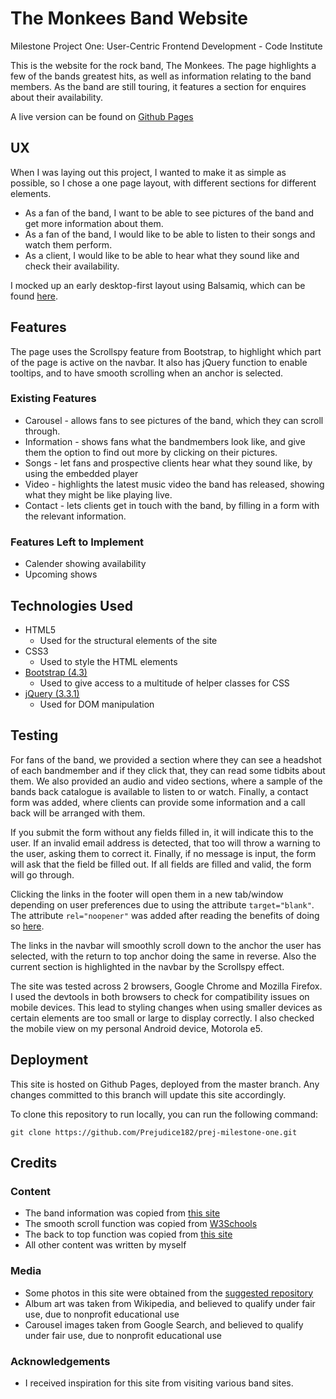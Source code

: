 # The Monkees Band Website

Milestone Project One: User-Centric Frontend Development - Code Institute

This is the website for the rock band, The Monkees. The page highlights a few of the bands greatest hits, as well as information relating to the band members. As the band are still touring, it features a section for enquires about their availability.

A live version can be found on [Github Pages](https://prejudice182.github.io/prej-milestone-one/)

## UX

When I was laying out this project, I wanted to make it as simple as possible, so I chose a one page layout, with different sections for different elements.

- As a fan of the band, I want to be able to see pictures of the band and get more information about them.
- As a fan of the band, I would like to be able to listen to their songs and watch them perform.
- As a client, I would like to be able to hear what they sound like and check their availability.

I mocked up an early desktop-first layout using Balsamiq, which can be found [here](https://github.com/Prejudice182/prej-milestone-one/blob/master/assets/mockups/MilestoneProjectOne.png).

## Features

The page uses the Scrollspy feature from Bootstrap, to highlight which part of the page is active on the navbar. It also has jQuery function to enable tooltips, and to have smooth scrolling when an anchor is selected.

### Existing Features

- Carousel - allows fans to see pictures of the band, which they can scroll through.
- Information - shows fans what the bandmembers look like, and give them the option to find out more by clicking on their pictures.
- Songs - let fans and prospective clients hear what they sound like, by using the embedded player
- Video - highlights the latest music video the band has released, showing what they might be like playing live.
- Contact - lets clients get in touch with the band, by filling in a form with the relevant information.

### Features Left to Implement

- Calender showing availability
- Upcoming shows

## Technologies Used

- HTML5
    - Used for the structural elements of the site
- CSS3
    - Used to style the HTML elements
- [Bootstrap (4.3)](https://getbootstrap.com/)
    - Used to give access to a multitude of helper classes for CSS
- [jQuery (3.3.1)](https://jquery.com/)
    - Used for DOM manipulation

## Testing

For fans of the band, we provided a section where they can see a headshot of each bandmember and if they click that, they can read some tidbits about them. We also provided an audio and video sections, where a sample of the bands back catalogue is available to listen to or watch. Finally, a contact form was added, where clients can provide some information and a call back will be arranged with them.

If you submit the form without any fields filled in, it will indicate this to the user. If an invalid email address is detected, that too will throw a warning to the user, asking them to correct it. Finally, if no message is input, the form will ask that the field be filled out. If all fields are filled and valid, the form will go through.

Clicking the links in the footer will open them in a new tab/window depending on user preferences due to using the attribute `target="blank"`. The attribute `rel="noopener"` was added after reading the benefits of doing so [here](https://jakearchibald.com/2016/performance-benefits-of-rel-noopener/).

The links in the navbar will smoothly scroll down to the anchor the user has selected, with the return to top anchor doing the same in reverse. Also the current section is highlighted in the navbar by the Scrollspy effect.

The site was tested across 2 browsers, Google Chrome and Mozilla Firefox. I used the devtools in both browsers to check for compatibility issues on mobile devices. This lead to styling changes when using smaller devices as certain elements are too small or large to display correctly. I also checked the mobile view on my personal Android device, Motorola e5.

## Deployment

This site is hosted on Github Pages, deployed from the master branch. Any changes committed to this branch will update this site accordingly.

To clone this repository to run locally, you can run the following command:

```git clone https://github.com/Prejudice182/prej-milestone-one.git```

## Credits

### Content

- The band information was copied from [this site](https://www.fakepersongenerator.com/user-biography-generator)
- The smooth scroll function was copied from [W3Schools](https://www.w3schools.com/howto/howto_css_smooth_scroll.asp)
- The back to top function was copied from [this site](https://codepen.io/matthewcain/pen/ZepbeR)
- All other content was written by myself

### Media

- Some photos in this site were obtained from the [suggested repository](https://github.com/Code-Institute-Org/project-assets)
- Album art was taken from Wikipedia, and believed to qualify under fair use, due to nonprofit educational use
- Carousel images taken from Google Search, and believed to qualify under fair use, due to nonprofit educational use

### Acknowledgements

- I received inspiration for this site from visiting various band sites.